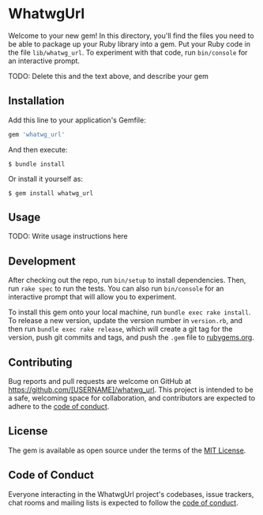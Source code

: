 # WhatwgUrl

Welcome to your new gem! In this directory, you'll find the files you need to be able to package up your Ruby library into a gem. Put your Ruby code in the file `lib/whatwg_url`. To experiment with that code, run `bin/console` for an interactive prompt.

TODO: Delete this and the text above, and describe your gem

## Installation

Add this line to your application's Gemfile:

```ruby
gem 'whatwg_url'
```

And then execute:

    $ bundle install

Or install it yourself as:

    $ gem install whatwg_url

## Usage

TODO: Write usage instructions here

## Development

After checking out the repo, run `bin/setup` to install dependencies. Then, run `rake spec` to run the tests. You can also run `bin/console` for an interactive prompt that will allow you to experiment.

To install this gem onto your local machine, run `bundle exec rake install`. To release a new version, update the version number in `version.rb`, and then run `bundle exec rake release`, which will create a git tag for the version, push git commits and tags, and push the `.gem` file to [rubygems.org](https://rubygems.org).

## Contributing

Bug reports and pull requests are welcome on GitHub at https://github.com/[USERNAME]/whatwg_url. This project is intended to be a safe, welcoming space for collaboration, and contributors are expected to adhere to the [code of conduct](https://github.com/[USERNAME]/whatwg_url/blob/master/CODE_OF_CONDUCT.md).


## License

The gem is available as open source under the terms of the [MIT License](https://opensource.org/licenses/MIT).

## Code of Conduct

Everyone interacting in the WhatwgUrl project's codebases, issue trackers, chat rooms and mailing lists is expected to follow the [code of conduct](https://github.com/[USERNAME]/whatwg_url/blob/master/CODE_OF_CONDUCT.md).
